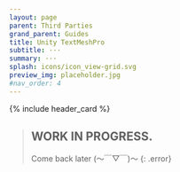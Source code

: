 ```yaml
---
layout: page
parent: Third Parties
grand_parent: Guides
title: Unity TextMeshPro
subtitle: ···
summary: ···
splash: icons/icon_view-grid.svg
preview_img: placeholder.jpg
#nav_order: 4
---
```


{% include header_card %}

>## WORK IN PROGRESS.
>Come back later (～￣▽￣)～ 
{: .error}
